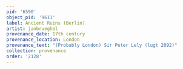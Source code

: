 ```yaml
---
pid: '6590'
object_pid: '9611'
label: Ancient Ruins (Berlin)
artist: janbrueghel
provenance_date: 17th century
provenance_location: London
provenance_text: "(Probably London) Sir Peter Lely (lugt 2092)"
collection: provenance
order: '2128'
---
```

